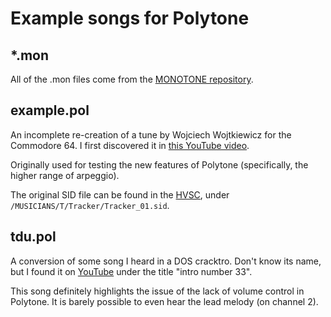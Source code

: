 # Example songs for Polytone

## \*.mon

All of the .mon files come from the [MONOTONE repository](https://github.com/MobyGamer/MONOTONE).

## example.pol

An incomplete re-creation of a tune by Wojciech Wojtkiewicz for the Commodore 64. I first discovered it in [this YouTube video](https://www.youtube.com/watch?v=-hUPZAtkyEA).

Originally used for testing the new features of Polytone (specifically, the higher range of arpeggio).

The original SID file can be found in the [HVSC](https://www.hvsc.c64.org/), under `/MUSICIANS/T/Tracker/Tracker_01.sid`.

## tdu.pol

A conversion of some song I heard in a DOS cracktro.
Don't know its name, but I found it on [YouTube](https://www.youtube.com/watch?v=wyyAobq59n4) under the title "intro number 33".

This song definitely highlights the issue of the lack of volume control in Polytone. It is barely possible to even hear the lead melody (on channel 2).

